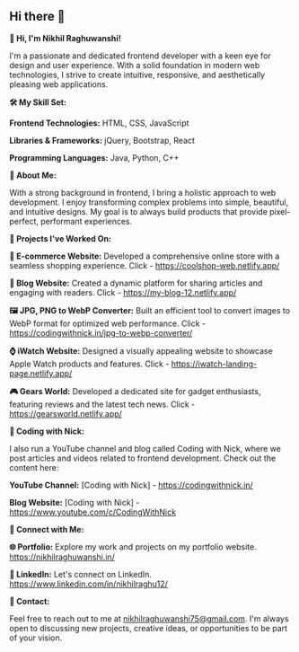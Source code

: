 ## Hi there 👋



<!--
**nikhilraghu/nikhilraghu** is a ✨ _special_ ✨ repository because its `README.md` (this file) appears on your GitHub profile.

Here are some ideas to get you started:

- 🔭 I’m currently working on ...
- 🌱 I’m currently learning ...
- 👯 I’m looking to collaborate on ...
- 🤔 I’m looking for help with ...
- 💬 Ask me about ...
- 📫 How to reach me: ...
- 😄 Pronouns: ...
- ⚡ Fun fact: ...
-->



**👋 Hi, I'm Nikhil Raghuwanshi!**

I'm a passionate and dedicated frontend developer with a keen eye for design and user experience. With a solid foundation in modern web technologies, I strive to create intuitive, responsive, and aesthetically pleasing web applications.

**🛠️ My Skill Set:**

**Frontend Technologies:** HTML, CSS, JavaScript

**Libraries & Frameworks:** jQuery, Bootstrap, React

**Programming Languages:** Java, Python, C++

**🌟 About Me:**

With a strong background in frontend, I bring a holistic approach to web development. I enjoy transforming complex problems into simple, beautiful, and intuitive designs. My goal is to always build products that provide pixel-perfect, performant experiences.

**💼 Projects I've Worked On:**

**🛒 E-commerce Website:** Developed a comprehensive online store with a seamless shopping experience. Click - https://coolshop-web.netlify.app/

**📝 Blog Website:** Created a dynamic platform for sharing articles and engaging with readers. Click - https://my-blog-12.netlify.app/

**🖼️ JPG, PNG to WebP Converter:** Built an efficient tool to convert images to WebP format for optimized web performance. Click - https://codingwithnick.in/jpg-to-webp-converter/

**⌚ iWatch Website:** Designed a visually appealing website to showcase Apple Watch products and features. Click - https://iwatch-landing-page.netlify.app/

**🎮 Gears World:** Developed a dedicated site for gadget enthusiasts, featuring reviews and the latest tech news. Click - https://gearsworld.netlify.app/

**🎥 Coding with Nick:**

I also run a YouTube channel and blog called Coding with Nick, where we post articles and videos related to frontend development. Check out the content here:

**YouTube Channel:** [Coding with Nick] - https://codingwithnick.in/

**Blog Website:** [Coding with Nick] - https://www.youtube.com/c/CodingWithNick
 
**🔗 Connect with Me:**

**🌐 Portfolio:** Explore my work and projects on my portfolio website. https://nikhilraghuwanshi.in/

**💼 LinkedIn:** Let's connect on LinkedIn. https://www.linkedin.com/in/nikhilraghu12/

**📧 Contact:**

Feel free to reach out to me at nikhilraghuwanshi75@gmail.com. I'm always open to discussing new projects, creative ideas, or opportunities to be part of your vision.
